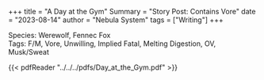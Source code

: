 +++
title = "A Day at the Gym"
Summary = "Story Post: Contains Vore"
date = "2023-08-14"
author = "Nebula System"
tags = ["Writing"]
+++

Species: Werewolf, Fennec Fox\
Tags: F/M, Vore, Unwilling, Implied Fatal, Melting Digestion, OV, Musk/Sweat

{{< pdfReader "../../../pdfs/Day_at_the_Gym.pdf" >}}